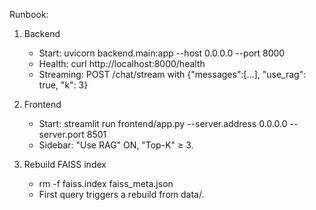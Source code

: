 Runbook:
1) Backend
   - Start: uvicorn backend.main:app --host 0.0.0.0 --port 8000
   - Health: curl http://localhost:8000/health
   - Streaming: POST /chat/stream with {"messages":[...], "use_rag": true, "k": 3}

2) Frontend
   - Start: streamlit run frontend/app.py --server.address 0.0.0.0 --server.port 8501
   - Sidebar: "Use RAG" ON, "Top-K" ≥ 3.

3) Rebuild FAISS index
   - rm -f faiss.index faiss_meta.json
   - First query triggers a rebuild from data/.
